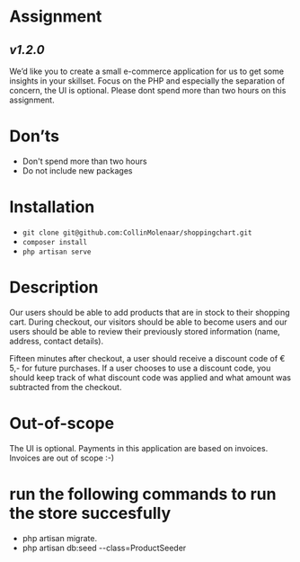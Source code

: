 # Assignment
## _v1.2.0_

We’d like you to create a small e-commerce application for us to get some insights in your skillset. Focus on the PHP and especially the separation of concern, the UI is optional. Please dont spend more than two hours on this assignment.

# Don’ts
- Don't spend more than two hours
- Do not include new packages

# Installation
- `git clone git@github.com:CollinMolenaar/shoppingchart.git`
- `composer install`
- `php artisan serve`

# Description
Our users should be able to add products that are in stock to their shopping cart. During checkout, our visitors should be able to become users and our users should be able to review their previously stored information (name, address, contact details).

Fifteen minutes after checkout, a user should receive a discount code of € 5,- for future purchases. If a user chooses to use a discount code, you should keep track of what discount code was applied and what amount was subtracted from the checkout.

# Out-of-scope
The UI is optional. Payments in this application are based on invoices. Invoices are out of scope :-)

# run the following commands to run the store succesfully
- php artisan migrate.
- php artisan db:seed --class=ProductSeeder

